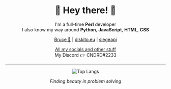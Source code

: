 <div align="center">  

  
# 🐪 Hey there! 👋  

I'm a full-time **Perl** developer  
I also know my way around **Python**, **JavaScript**, **HTML**, **CSS**  

[Bruce 🤖](https://github.com/CNDRD/Bruce) | [diskito.eu](https://github.com/CNDRD/diskito.eu) | [siegeapi](https://github.com/CNDRD/siegeapi)  
 
[All my socials and other stuff](https://cndrd.github.io/)  
My Discord 👉 CNDRD#2233  

---  

![Top Langs](https://github-readme-stats.vercel.app/api/top-langs/?username=CNDRD&layout=compact&theme=github_dark&hide_border=true)  

*Finding beauty in problem solving*

</div>
